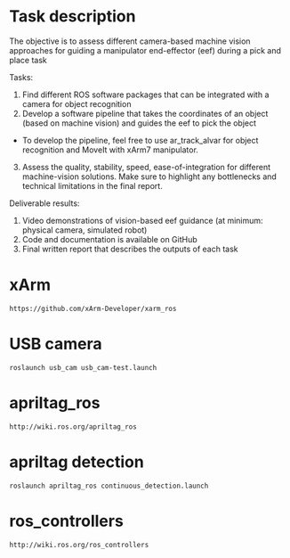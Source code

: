 <a id="top"></a>
# Task description

The objective is to assess different camera-based machine vision approaches for guiding a manipulator end-effector (eef) during a pick and place task

Tasks:
1) Find different ROS software packages that can be integrated with a camera for object recognition
2) Develop a software pipeline that takes the coordinates of an object (based on machine vision) and guides the eef to pick the object
  - To develop the pipeline, feel free to use ar_track_alvar for object recognition and MoveIt with xArm7 manipulator. 
3) Assess the quality, stability, speed, ease-of-integration for different machine-vision solutions. Make sure to highlight any bottlenecks and technical limitations in the final report. 

Deliverable results:
1) Video demonstrations of vision-based eef guidance (at minimum: physical camera, simulated robot)
2) Code and documentation is available on GitHub
3) Final written report that describes the outputs of each task


# xArm
```
https://github.com/xArm-Developer/xarm_ros
```
# USB camera
```
roslaunch usb_cam usb_cam-test.launch
```
# apriltag_ros
```
http://wiki.ros.org/apriltag_ros
```
# apriltag detection
```
roslaunch apriltag_ros continuous_detection.launch
```
# ros_controllers
```
http://wiki.ros.org/ros_controllers
```
